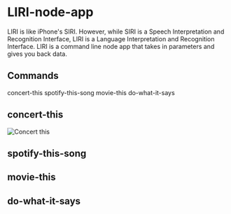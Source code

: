 # LIRI-node-app

LIRI is like iPhone's SIRI. However, while SIRI is a Speech Interpretation and Recognition Interface, LIRI is a Language Interpretation and Recognition Interface. LIRI is a command line node app that takes in parameters and gives you back data.

## Commands

concert-this
spotify-this-song
movie-this
do-what-it-says

## concert-this

<img src="ConcertThis.png" alt="Concert this">

## spotify-this-song

## movie-this

## do-what-it-says

